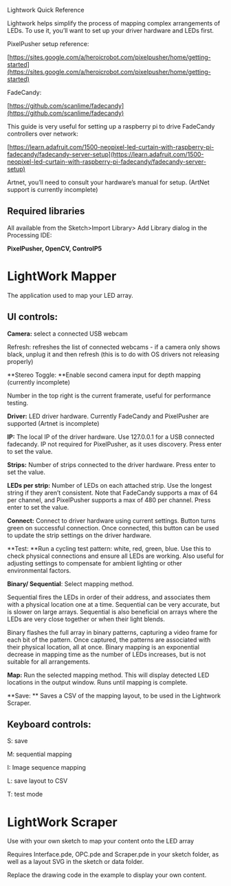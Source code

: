 Lightwork Quick Reference

Lightwork helps simplify the process of mapping complex arrangements of LEDs. To use it, you’ll want to set up your driver hardware and LEDs first.

PixelPusher setup reference:

[https://sites.google.com/a/heroicrobot.com/pixelpusher/home/getting-started](https://sites.google.com/a/heroicrobot.com/pixelpusher/home/getting-started)

FadeCandy:

[https://github.com/scanlime/fadecandy](https://github.com/scanlime/fadecandy)

This guide is very useful for setting up a raspberry pi to drive FadeCandy controllers over network:

[https://learn.adafruit.com/1500-neopixel-led-curtain-with-raspberry-pi-fadecandy/fadecandy-server-setup](https://learn.adafruit.com/1500-neopixel-led-curtain-with-raspberry-pi-fadecandy/fadecandy-server-setup)

Artnet, you’ll need to consult your hardware’s manual for setup. (ArtNet support is currently incomplete)

## Required libraries

All available from the Sketch>Import Library> Add Library dialog in the Processing IDE:

**PixelPusher, OpenCV, ControlP5**

# LightWork Mapper

The application used to map your LED array.

## UI controls:

**Camera:** select a connected USB webcam

Refresh: refreshes the list of connected webcams  - if a camera only shows black, unplug it and then refresh (this is to do with OS drivers not releasing properly)

**Stereo Toggle: **Enable second camera input for depth mapping (currently incomplete)

Number in the top right is the current framerate, useful for performance testing.

**Driver:** LED driver hardware. Currently FadeCandy and PixelPusher are supported (Artnet is incomplete)

**IP:** The local IP of the driver hardware. Use 127.0.0.1 for a USB connected fadecandy. IP not required for PixelPusher, as it uses discovery. Press enter to set the value.

**Strips:** Number of strips connected to the driver hardware. Press enter to set the value.

**LEDs per strip:** Number of LEDs on each attached strip. Use the longest string if they aren’t consistent. Note that FadeCandy supports a max of 64 per channel, and PixelPusher supports a max of 480 per channel. Press enter to set the value.

**Connect:** Connect to driver hardware using current settings. Button turns green on successful connection. Once connected, this button can be used to update the strip settings on the driver hardware.

**Test: **Run a cycling test pattern: white, red, green, blue. Use this to check physical connections and ensure all LEDs are working. Also useful for adjusting settings to compensate for ambient lighting or other environmental factors.

**Binary/ Sequential**: Select mapping method.

Sequential fires the LEDs in order of their address, and associates them with a physical location one at a time. Sequential can be very accurate, but is slower on large arrays. Sequential is also beneficial on arrays where the LEDs are very close together or when their light blends.

Binary flashes the full array in binary patterns, capturing a video frame for each bit of the pattern. Once captured, the patterns are associated with their physical location, all at once. Binary mapping is an exponential decrease in mapping time as the number of LEDs increases, but is not suitable for all arrangements.

**Map:** Run the selected mapping method. This will display detected LED locations in the output window. Runs until mapping is complete.

**Save: ** Saves a CSV of the mapping layout, to be used in the Lightwork Scraper.

## Keyboard controls:

S: save

M: sequential mapping

I: Image sequence mapping

L: save layout to CSV

T: test mode

# LightWork Scraper

Use with your own sketch to map your content onto the LED array

Requires Interface.pde, OPC.pde and Scraper.pde in your sketch folder, as well as a layout SVG in the sketch or data folder.

Replace the drawing code in the example to display your own content.

